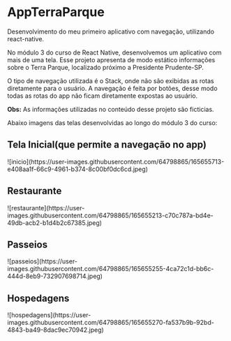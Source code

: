 # AppTerraParque
Desenvolvimento do meu primeiro aplicativo com navegação, utilizando react-native.

No módulo 3 do curso de React Native, desenvolvemos um aplicativo com mais de uma tela. Esse projeto apresenta de modo estático informações sobre o Terra Parque, localizado próximo a Presidente Prudente-SP.

O tipo de navegação utilizada é o Stack, onde não são exibidas as rotas diretamente para o usuário. A navegação é feita por botões, desse modo todas as rotas do app não ficam diretamente expostas ao usuário.

**Obs:** As informações utilizadas no conteúdo desse projeto são ficticias.

Abaixo imagens das telas desenvolvidas ao longo do módulo 3 do curso:

<h2>Tela Inicial(que permite a navegação no app)</h2>
![inicio](https://user-images.githubusercontent.com/64798865/165655713-e408aa1f-66c9-4961-b374-8c00bf0dc6cd.jpeg)

<h2>Restaurante</h2>
![restaurante](https://user-images.githubusercontent.com/64798865/165655213-c70c787a-bd4e-49db-acb2-b1d4b2c67385.jpeg)

<h2>Passeios</h2>
![passeios](https://user-images.githubusercontent.com/64798865/165655255-4ca72c1d-bb6c-444d-8eb9-732907698714.jpeg)

<h2>Hospedagens</h2>
![hospedagens](https://user-images.githubusercontent.com/64798865/165655270-fa537b9b-92bd-4843-ba49-8dac9ec70942.jpeg)

